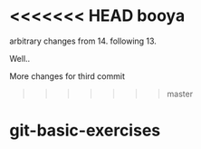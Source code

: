 <<<<<<< HEAD
booya
=======
arbitrary changes from 14. following 13.

Well..

More changes for third commit
>>>>>>> master
# git-basic-exercises
